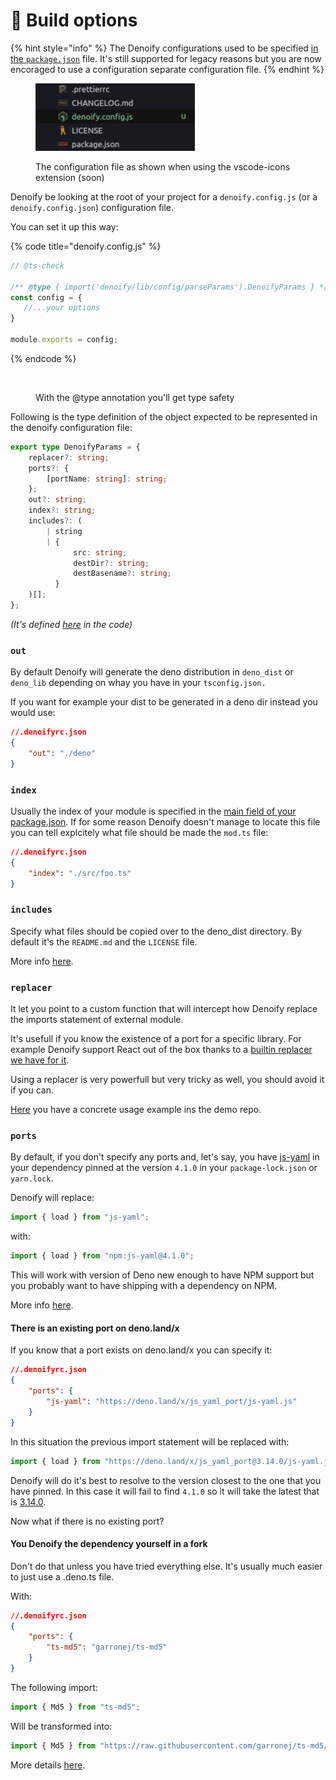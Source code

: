 # 🔧 Build options

{% hint style="info" %}
The Denoify configurations used to be specified [in the `package.json`](https://github.com/garronej/my\_dummy\_npm\_and\_deno\_module/blob/346b2291366aa7ef76ec0bde113699d84e65ed9e/package.json#L19-L36) file. It's still supported for legacy reasons but you are now encoraged to use a configuration separate configuration file. &#x20;
{% endhint %}

<figure><img src=".gitbook/assets/denoifyvscode.JPG" alt=""><figcaption><p>The configuration file as shown when using the vscode-icons extension (soon)</p></figcaption></figure>

Denoify be looking at the root of your project for a `denoify.config.js` (or a `denoify.config.json`) configuration file. &#x20;

You can set it up this way: &#x20;

{% code title="denoify.config.js" %}
```javascript
// @ts-check

/** @type { import('denoify/lib/config/parseParams').DenoifyParams } */
const config = {
   //...your options
}

module.exports = config;
```
{% endcode %}

<figure><img src="https://user-images.githubusercontent.com/1681269/210899134-4409368a-1997-487e-86c1-3a9b4f7b1ee8.gif" alt=""><figcaption><p>With the @type annotation you'll get type safety</p></figcaption></figure>

Following is the type definition of the object expected to be represented in the denoify configuration file: &#x20;

```typescript
export type DenoifyParams = {
    replacer?: string;
    ports?: {
        [portName: string]: string;
    };
    out?: string;
    index?: string;
    includes?: (
        | string
        | {
              src: string;
              destDir?: string;
              destBasename?: string;
          }
    )[];
};
```

_(It's defined_ [_here_](https://github.com/garronej/denoify/blob/main/src/lib/config/parseParams.ts) _in the code)_

### `out`

By default Denoify will generate the deno distribution in `deno_dist` or `deno_lib` depending on whay you have in your `tsconfig.json.`

If you want for example your dist to be generated in a deno dir instead you would use: &#x20;

```json
//.denoifyrc.json
{
    "out": "./deno"
}
```

### `index`

Usually the index of your module is specified in the [main field of your package.json](https://github.com/garronej/evt/blob/e5d91ba991e0d2413d70ea0ae6e4d1fc838b2d1d/package.json#L9). If for some reason Denoify doesn't manage to locate this file you can tell explcitely what file should be made the `mod.ts` file: &#x20;

```json
//.denoifyrc.json
{
    "index": "./src/foo.ts"
}
```

### `includes`

Specify what files should be copied over to the deno\_dist directory. By default it's the `README.md` and the `LICENSE` file. &#x20;

More info [here](https://github.com/garronej/my\_dummy\_npm\_and\_deno\_module#step-5-chose-what-files-you-wish-to-include-in-the-deno\_dist-directory).

### `replacer`

It let you point to a custom function that will intercept how Denoify replace the imports statement of external module. &#x20;

It's usefull if you know the existence of a port for a specific library.  For example Denoify support React out of the box thanks to a [builtin replacer we have for it](https://github.com/garronej/denoify/blob/main/src/bin/replacer/react-dom.ts).  &#x20;

Using a replacer is very powerfull but very tricky as well, you should avoid it if you can. &#x20;

[Here](https://github.com/garronej/my\_dummy\_npm\_and\_deno\_module/blob/1415f364f877a166bd21a916d3f6005fd32e9413/README.md?plain=1#L147-L165) you have a concrete usage example ins the demo repo.

### `ports`

By default, if you don't specify any ports and, let's say, you have [js-yaml](https://www.npmjs.com/package/js-yaml) in your dependency pinned at the version `4.1.0` in your `package-lock.json` or `yarn.lock`. &#x20;

Denoify will replace:

```typescript
import { load } from "js-yaml";
```

with:

```typescript
import { load } from "npm:js-yaml@4.1.0";
```

This will work with version of Deno new enough to have NPM support but you probably want to have shipping with a dependency on NPM.   &#x20;

More info [here](https://github.com/garronej/my\_dummy\_npm\_and\_deno\_module/blob/1415f364f877a166bd21a916d3f6005fd32e9413/README.md?plain=1#L123-L145).

#### There is an existing port on deno.land/x

If you know that a port exists on deno.land/x you can specify it:&#x20;

```json
//.denoifyrc.json
{
    "ports": {
        "js-yaml": "https://deno.land/x/js_yaml_port/js-yaml.js"
    }
}
```

In this situation the previous import statement will be replaced with: &#x20;

```typescript
import { load } from "https://deno.land/x/js_yaml_port@3.14.0/js-yaml.js";
```

Denoify will do it's best to resolve to the version closest to the one that you have pinned. In this case it will fail to find `4.1.0` so it will take the latest that is [3.14.0](https://deno.land/x/js\_yaml\_port@3.14.0). &#x20;



Now what if there is no existing port? &#x20;

#### You Denoify the dependency yourself in a fork

Don't do that unless you have tried everything else. It's usually much easier to just use a .deno.ts file. &#x20;

With:&#x20;

```json
//.denoifyrc.json
{
    "ports": {
        "ts-md5": "garronej/ts-md5"
    }
}
```

The following import:&#x20;

```typescript
import { Md5 } from "ts-md5";
```

Will be transformed into: &#x20;

```typescript
import { Md5 } from "https://raw.githubusercontent.com/garronej/ts-md5/v1.2.7/deno_dist/mod.ts";
```

More details [here](https://github.com/garronej/my\_dummy\_npm\_and\_deno\_module/blob/1415f364f877a166bd21a916d3f6005fd32e9413/README.md?plain=1#L105-L121).
